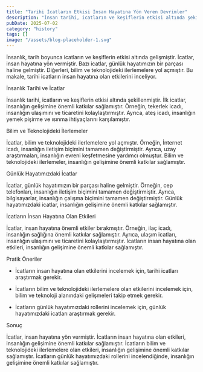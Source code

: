 ```yaml
---
title: "Tarihi İcatların Etkisi İnsan Hayatına Yön Veren Devrimler"
description: "İnsan tarihi, icatların ve keşiflerin etkisi altında şekillenmiştir. Bu makale, tarihi icatların insan hayatına olan etkilerini inceliyor. İcatların günlük hayatımızdaki rollerini, bilim ve teknolo..."
pubDate: 2025-07-02
category: "history"
tags: []
image: "/assets/blog-placeholder-1.svg"
---
```


İnsanlık, tarih boyunca icatların ve keşiflerin etkisi altında gelişmiştir. İcatlar, insan hayatına yön vermiştir. Bazı icatlar, günlük hayatımızın bir parçası haline gelmiştir. Diğerleri, bilim ve teknolojideki ilerlemelere yol açmıştır. Bu makale, tarihi icatların insan hayatına olan etkilerini inceliyor.

İnsanlık Tarihi ve İcatlar

İnsanlık tarihi, icatların ve keşiflerin etkisi altında şekillenmiştir. İlk icatlar, insanlığın gelişimine önemli katkılar sağlamıştır. Örneğin, tekerlek icadı, insanlığın ulaşımını ve ticaretini kolaylaştırmıştır. Ayrıca, ateş icadı, insanlığın yemek pişirme ve ısınma ihtiyaçlarını karşılamıştır.

Bilim ve Teknolojideki İlerlemeler

İcatlar, bilim ve teknolojideki ilerlemelere yol açmıştır. Örneğin, İnternet icadı, insanlığın iletişim biçimini tamamen değiştirmiştir. Ayrıca, uzay araştırmaları, insanlığın evreni keşfetmesine yardımcı olmuştur. Bilim ve teknolojideki ilerlemeler, insanlığın gelişimine önemli katkılar sağlamıştır.

Günlük Hayatımızdaki İcatlar

İcatlar, günlük hayatımızın bir parçası haline gelmiştir. Örneğin, cep telefonları, insanlığın iletişim biçimini tamamen değiştirmiştir. Ayrıca, bilgisayarlar, insanlığın çalışma biçimini tamamen değiştirmiştir. Günlük hayatımızdaki icatlar, insanlığın gelişimine önemli katkılar sağlamıştır.

İcatların İnsan Hayatına Olan Etkileri

İcatlar, insan hayatına önemli etkiler bırakmıştır. Örneğin, ilaç icadı, insanlığın sağlığına önemli katkılar sağlamıştır. Ayrıca, ulaşım icatları, insanlığın ulaşımını ve ticaretini kolaylaştırmıştır. İcatların insan hayatına olan etkileri, insanlığın gelişimine önemli katkılar sağlamıştır.

Pratik Öneriler

* İcatların insan hayatına olan etkilerini incelemek için, tarihi icatları araştırmak gerekir.

* İcatların bilim ve teknolojideki ilerlemelere olan etkilerini incelemek için, bilim ve teknoloji alanındaki gelişmeleri takip etmek gerekir.

* İcatların günlük hayatımızdaki rollerini incelemek için, günlük hayatımızdaki icatları araştırmak gerekir.

Sonuç

İcatlar, insan hayatına yön vermiştir. İcatların insan hayatına olan etkileri, insanlığın gelişimine önemli katkılar sağlamıştır. İcatların bilim ve teknolojideki ilerlemelere olan etkileri, insanlığın gelişimine önemli katkılar sağlamıştır. İcatların günlük hayatımızdaki rollerini incelendiğinde, insanlığın gelişimine önemli katkılar sağlamıştır.